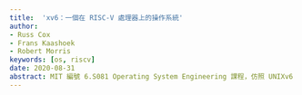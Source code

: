 ```yaml
---
title:  'xv6：一個在 RISC-V 處理器上的操作系統'
author:
- Russ Cox 
- Frans Kaashoek
- Robert Morris
keywords: [os, riscv]
date: 2020-08-31
abstract: MIT 編號 6.S081 Operating System Engineering 課程，仿照 UNIXv6 建構一個小型作業系統
---
```

